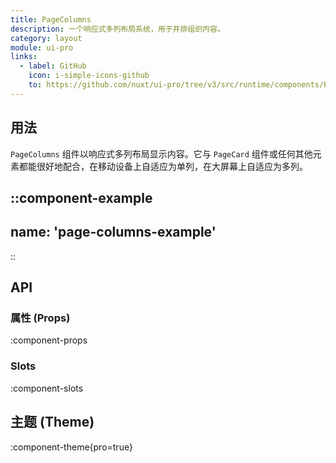 ```yaml
---
title: PageColumns
description: 一个响应式多列布局系统，用于并排组织内容。
category: layout
module: ui-pro
links:
  - label: GitHub
    icon: i-simple-icons-github
    to: https://github.com/nuxt/ui-pro/tree/v3/src/runtime/components/PageColumns.vue
---
```


## 用法

`PageColumns` 组件以响应式多列布局显示内容。它与 `PageCard` 组件或任何其他元素都能很好地配合，在移动设备上自适应为单列，在大屏幕上自适应为多列。

::component-example
---
name: 'page-columns-example'
---
::

## API

### 属性 (Props)

:component-props

### Slots

:component-slots

## 主题 (Theme)

:component-theme{pro=true}
